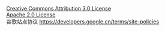 [Creative Commons Attribution 3.0 License](http://creativecommons.org/licenses/by/3.0/)  
[Apache 2.0 License](http://www.apache.org/licenses/LICENSE-2.0)  
谷歌站点协议 https://developers.google.cn/terms/site-policies
